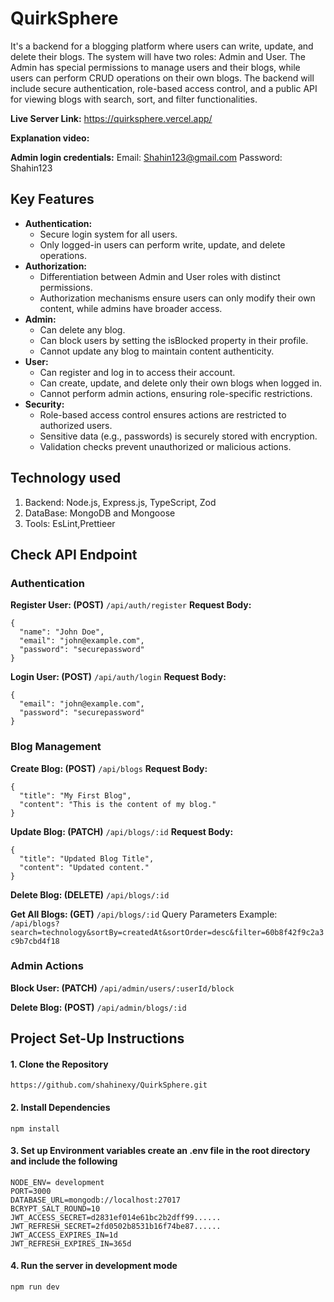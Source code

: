 # QuirkSphere

It's a backend for a blogging platform where users can write, update, and delete their blogs. The system will have two roles: Admin and User. The Admin has special permissions to manage users and their blogs, while users can perform CRUD operations on their own blogs. The backend will include secure authentication, role-based access control, and a public API for viewing blogs with search, sort, and filter functionalities.

**Live Server Link:** https://quirksphere.vercel.app/

**Explanation video:**

**Admin login credentials:**
Email: Shahin123@gmail.com
Password: Shahin123

## Key Features

- **Authentication:**
  - Secure login system for all users.
  - Only logged-in users can perform write, update, and delete operations.
- **Authorization:**
  - Differentiation between Admin and User roles with distinct permissions.
  - Authorization mechanisms ensure users can only modify their own content, while admins have broader access.
- **Admin:**
  - Can delete any blog.
  - Can block users by setting the isBlocked property in their profile.
  - Cannot update any blog to maintain content authenticity.
- **User:**
  - Can register and log in to access their account.
  - Can create, update, and delete only their own blogs when logged in.
  - Cannot perform admin actions, ensuring role-specific restrictions.
- **Security:**
  - Role-based access control ensures actions are restricted to authorized users.
  - Sensitive data (e.g., passwords) is securely stored with encryption.
  - Validation checks prevent unauthorized or malicious actions.

## Technology used
 1. Backend: Node.js, Express.js, TypeScript, Zod
 2. DataBase: MongoDB and Mongoose
 3. Tools: EsLint,Prettieer

## Check API Endpoint

### Authentication

**Register User: (POST)**
` /api/auth/register `
**Request Body:**
```
{
  "name": "John Doe",
  "email": "john@example.com",
  "password": "securepassword"
}
```

**Login User: (POST)**
` /api/auth/login `
**Request Body:**
```
{
  "email": "john@example.com",
  "password": "securepassword"
}
```

### Blog Management

**Create Blog: (POST)**
` /api/blogs `
**Request Body:**
```
{
  "title": "My First Blog",
  "content": "This is the content of my blog."
}
```

**Update Blog: (PATCH)**
` /api/blogs/:id `
**Request Body:**
```
{
  "title": "Updated Blog Title",
  "content": "Updated content."
}
```

**Delete Blog: (DELETE)**
` /api/blogs/:id `

**Get All Blogs: (GET)**
` /api/blogs/:id `
Query Parameters Example: ` /api/blogs?search=technology&sortBy=createdAt&sortOrder=desc&filter=60b8f42f9c2a3c9b7cbd4f18 `

### Admin Actions

**Block User: (PATCH)**
` /api/admin/users/:userId/block `

**Delete Blog: (POST)**
` /api/admin/blogs/:id `

## Project Set-Up Instructions 

#### 1. Clone the Repository
```
https://github.com/shahinexy/QuirkSphere.git
```

#### 2.  Install Dependencies
```
npm install 
```
#### 3. Set up Environment variables create an .env file in the root directory and include the following
```
NODE_ENV= development
PORT=3000
DATABASE_URL=mongodb://localhost:27017
BCRYPT_SALT_ROUND=10
JWT_ACCESS_SECRET=d2831ef014e61bc2b2dff99......
JWT_REFRESH_SECRET=2fd0502b8531b16f74be87......
JWT_ACCESS_EXPIRES_IN=1d
JWT_REFRESH_EXPIRES_IN=365d
```
#### 4. Run the server in development mode
```
npm run dev 
```

